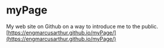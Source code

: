 # myPage
My web site on Github on a way to introduce me to the public.  
[https://engmarcusarthur.github.io/myPage/](https://engmarcusarthur.github.io/myPage/)
